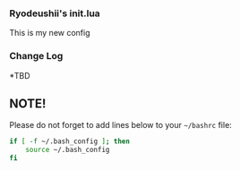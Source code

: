 ### Ryodeushii's init.lua
This is my new config

### Change Log

*TBD



## NOTE!

Please do not forget to add lines below to your `~/bashrc` file:

```bash
if [ -f ~/.bash_config ]; then
    source ~/.bash_config
fi
```
